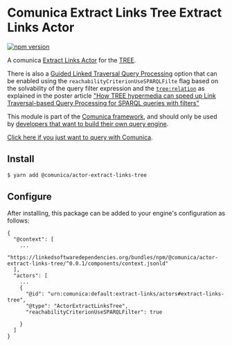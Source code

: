 # Comunica Extract Links Tree Extract Links Actor

[![npm version](https://badge.fury.io/js/%40comunica%2Factor-extract-links-tree.svg)](https://www.npmjs.com/package/@comunica/actor-extract-links-tree)

A comunica [Extract Links Actor](https://github.com/comunica/comunica-feature-link-traversal/tree/master/packages/bus-extract-links) for the [TREE](https://treecg.github.io/specification/).

There is also a [Guided Linked Traversal Query Processing](https://arxiv.org/abs/2005.02239) option that can be enabled using the `reachabilityCriterionUseSPARQLFilte` flag based on the solvability of the query filter expression and the [`tree:relation`](https://treecg.github.io/specification/#Relation) as explained in the poster article ["How TREE hypermedia can speed up Link Traversal-based Query Processing for SPARQL queries with filters"](https://constraintautomaton.github.io/How-TREE-hypermedia-can-speed-up-Link-Traversal-based-Query-Processing-queries/) 

This module is part of the [Comunica framework](https://github.com/comunica/comunica),
and should only be used by [developers that want to build their own query engine](https://comunica.dev/docs/modify/).

[Click here if you just want to query with Comunica](https://comunica.dev/docs/query/).

## Install

```bash
$ yarn add @comunica/actor-extract-links-tree
```

## Configure

After installing, this package can be added to your engine's configuration as follows:
```text
{
  "@context": [
    ...
    "https://linkedsoftwaredependencies.org/bundles/npm/@comunica/actor-extract-links-tree/^0.0.1/components/context.jsonld"  
  ],
  "actors": [
    ...
    {
      "@id": "urn:comunica:default:extract-links/actors#extract-links-tree",
      "@type": "ActorExtractLinksTree",
      "reachabilityCriterionUseSPARQLFilter": true

    }
  ]
}
```
